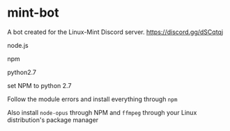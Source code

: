 # mint-bot
A bot created for the Linux-Mint Discord server.
https://discord.gg/dSCqtqj

node.js

npm

python2.7

set NPM to python 2.7

Follow the module errors and install everything through `npm`

Also install `node-opus` through NPM and `ffmpeg` through your Linux distribution's package manager
